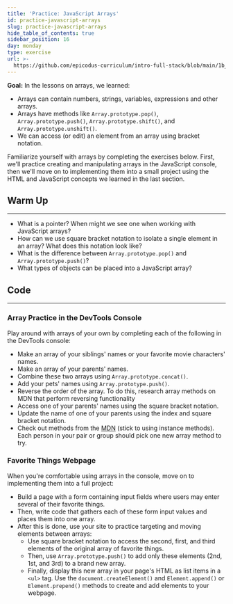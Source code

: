```yaml
---
title: 'Practice: JavaScript Arrays'
id: practice-javascript-arrays
slug: practice-javascript-arrays
hide_table_of_contents: true
sidebar_position: 16
day: monday
type: exercise
url: >-
  https://github.com/epicodus-curriculum/intro-full-stack/blob/main/1b_classwork_practice_javascript_arrays.md
---
```


**Goal:** In the lessons on arrays, we learned:

* Arrays can contain numbers, strings, variables, expressions and other arrays.
* Arrays have methods like `Array.prototype.pop()`, `Array.prototype.push()`, `Array.prototype.shift()`, and `Array.prototype.unshift()`.
* We can access (or edit) an element from an array using bracket notation.

Familiarize yourself with arrays by completing the exercises below. First, we'll practice creating and manipulating arrays in the JavaScript console, then we'll move on to implementing them into a small project using the HTML and JavaScript concepts we learned in the last section.

## Warm Up
<hr />

* What is a pointer? When might we see one when working with JavaScript arrays?
* How can we use square bracket notation to isolate a single element in an array? What does this notation look like?
* What is the difference between `Array.prototype.pop()` and `Array.prototype.push()`?
* What types of objects can be placed into a JavaScript array?

## Code
<hr />

### Array Practice in the DevTools Console

Play around with arrays of your own by completing each of the following in the DevTools console:

* Make an array of your siblings' names or your favorite movie characters' names.
* Make an array of your parents' names.
* Combine these two arrays using `Array.prototype.concat()`.
* Add your pets' names using `Array.prototype.push()`.
* Reverse the order of the array. To do this, research array methods on MDN that perform reversing functionality
* Access one of your parents' names using the square bracket notation.
* Update the name of one of your parents using the index and square bracket notation.
* Check out methods from the [MDN](https://developer.mozilla.org/en-US/docs/Web/JavaScript/Reference/Global_Objects/Array#instance_methods) (stick to using instance methods). Each person in your pair or group should pick one new array method to try.

### Favorite Things Webpage

When you're comfortable using arrays in the console, move on to implementing them into a full project:

* Build a page with a form containing input fields where users may enter several of their favorite things.
* Then, write code that gathers each of these form input values and places them into one array.
* After this is done, use your site to practice targeting and moving elements between arrays:
  * Use square bracket notation to access the second, first, and third elements of the original array of favorite things.
  * Then, use `Array.prototype.push()` to add only these elements (2nd, 1st, and 3rd) to a brand new array.
  * Finally, display this new array in your page's HTML as list items in a `<ul>` tag. Use the `document.createElement()` and `Element.append()` or `Element.prepend()` methods to create and add elements to your webpage. 
